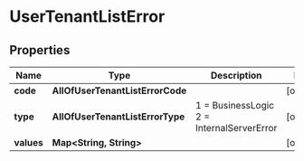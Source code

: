 # UserTenantListError

## Properties
Name | Type | Description | Notes
------------ | ------------- | ------------- | -------------
**code** | **AllOfUserTenantListErrorCode** |  |  [optional]
**type** | **AllOfUserTenantListErrorType** |   1 &#x3D; BusinessLogic  2 &#x3D; InternalServerError |  [optional]
**values** | **Map&lt;String, String&gt;** |  |  [optional]
